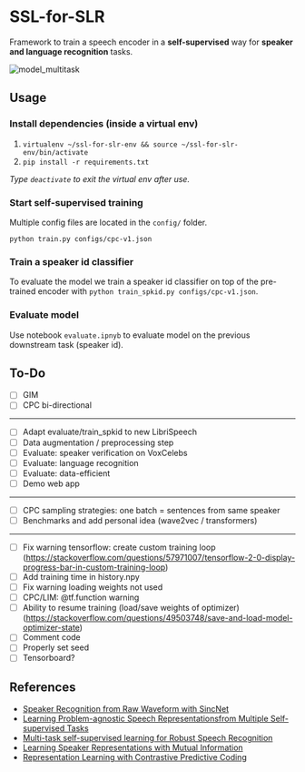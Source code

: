 # SSL-for-SLR

Framework to train a speech encoder in a **self-supervised** way for **speaker and language recognition** tasks.

![model_multitask](https://raw.githubusercontent.com/theolepage/ssl-for-slr/master/docs/model_multitask.png)

## Usage

### Install dependencies (inside a virtual env)

1. `virtualenv ~/ssl-for-slr-env && source ~/ssl-for-slr-env/bin/activate`
2. `pip install -r requirements.txt`

*Type `deactivate` to exit the virtual env after use.*

### Start self-supervised training

Multiple config files are located in the `config/` folder.

```
python train.py configs/cpc-v1.json
```

### Train a speaker id classifier

To evaluate the model we train a speaker id classifier on top of the pre-trained encoder with `python train_spkid.py configs/cpc-v1.json`.

### Evaluate model

Use notebook `evaluate.ipnyb` to evaluate model on the previous downstream task (speaker id).

## To-Do

- [ ] GIM
- [ ] CPC bi-directional

---

- [ ] Adapt evaluate/train_spkid to new LibriSpeech
- [ ] Data augmentation / preprocessing step
- [ ] Evaluate: speaker verification on VoxCelebs
- [ ] Evaluate: language recognition
- [ ] Evaluate: data-efficient
- [ ] Demo web app

---

- [ ] CPC sampling strategies: one batch = sentences from same speaker
- [ ] Benchmarks and add personal idea (wave2vec / transformers)

---

- [ ] Fix warning tensorflow: create custom training loop (https://stackoverflow.com/questions/57971007/tensorflow-2-0-display-progress-bar-in-custom-training-loop)
- [ ] Add training time in history.npy
- [ ] Fix warning loading weights not used
- [ ] CPC/LIM: @tf.function warning
- [ ] Ability to resume training (load/save weights of optimizer) (https://stackoverflow.com/questions/49503748/save-and-load-model-optimizer-state)
- [ ] Comment code
- [ ] Properly set seed
- [ ] Tensorboard?

## References

- [Speaker Recognition from Raw Waveform with SincNet](https://arxiv.org/abs/1808.00158)
- [Learning Problem-agnostic Speech Representationsfrom Multiple Self-supervised Tasks](https://arxiv.org/pdf/1904.03416.pdf)
- [Multi-task self-supervised learning for Robust Speech Recognition](https://arxiv.org/pdf/2001.09239.pdf)
- [Learning Speaker Representations with Mutual Information](https://arxiv.org/pdf/1812.00271.pdf)
- [Representation Learning with Contrastive Predictive Coding](https://arxiv.org/pdf/1807.03748.pdf)